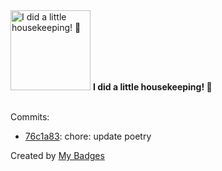 <img src="https://my-badges.github.io/my-badges/chore-commit.png" alt="I did a little housekeeping! 🧹" title="I did a little housekeeping! 🧹" width="128">
<strong>I did a little housekeeping! 🧹</strong>
<br><br>

Commits:

- <a href="https://github.com/mmichie/cardsharp/commit/76c1a8359b583775bd6cb223f444ba02026100c9">76c1a83</a>: chore: update poetry


Created by <a href="https://github.com/my-badges/my-badges">My Badges</a>